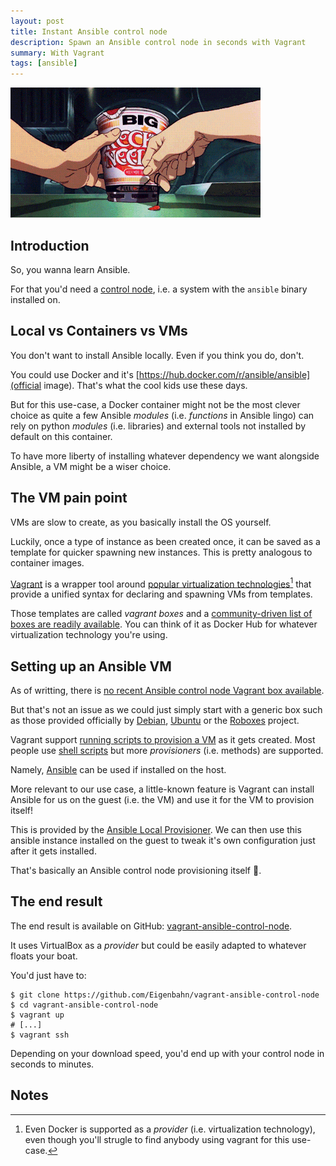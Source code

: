 ```yaml
---
layout: post
title: Instant Ansible control node
description: Spawn an Ansible control node in seconds with Vagrant
summary: With Vagrant
tags: [ansible]
---
```


![instant_noodles](/assets/gif/instant_noodles.gif)


## Introduction

So, you wanna learn Ansible.

For that you'd need a [control node](https://docs.ansible.com/ansible/latest/network/getting_started/basic_concepts.html#control-node), i.e. a system with the `ansible` binary installed on.


## Local vs Containers vs VMs

You don't want to install Ansible locally. Even if you think you do, don't.

You could use Docker and it's [https://hub.docker.com/r/ansible/ansible](official image). That's what the cool kids use these days.

But for this use-case, a Docker container might not be the most clever choice as quite a few Ansible _modules_ (i.e. _functions_ in Ansible lingo) can rely on python _modules_ (i.e. libraries) and external tools not installed by default on this container.

To have more liberty of installing whatever dependency we want alongside Ansible, a VM might be a wiser choice.


## The VM pain point

VMs are slow to create, as you basically install the OS yourself.

Luckily, once a type of instance as been created once, it can be saved as a template for quicker spawning new instances. This is pretty analogous to container images.

[Vagrant](https://www.vagrantup.com/) is a wrapper tool around [popular virtualization technologies](https://www.vagrantup.com/docs/providers)[^1] that provide a unified syntax for declaring and spawning VMs from templates.

Those templates are called _vagrant boxes_ and a [community-driven list of boxes are readily available](https://app.vagrantup.com/boxes/search). You can think of it as Docker Hub for whatever virtualization technology you're using.


## Setting up an Ansible VM

As of writting, there is [no recent Ansible control node Vagrant box available](https://app.vagrantup.com/boxes/search?utf8=%E2%9C%93&sort=downloads&provider=&q=ansible).

But that's not an issue as we could just simply start with a generic box such as those provided officially by [Debian](https://app.vagrantup.com/debian), [Ubuntu](https://app.vagrantup.com/ubuntu) or the [Roboxes](https://roboxes.org/) project.

Vagrant support [running scripts to provision a VM](https://www.vagrantup.com/docs/provisioning) as it gets created. Most people use [shell scripts](https://www.vagrantup.com/docs/provisioning/shell) but more _provisioners_ (i.e. methods) are supported.

Namely, [Ansible](https://www.vagrantup.com/docs/provisioning/ansible) can be used if installed on the host.

More relevant to our use case, a little-known feature is Vagrant can install Ansible for us on the guest (i.e. the VM) and use it for the VM to provision itself!

This is provided by the [Ansible Local Provisioner](https://www.vagrantup.com/docs/provisioning/ansible_local). We can then use this ansible instance installed on the guest to tweak it's own configuration just after it gets installed.

That's basically an Ansible control node provisioning itself 🤯.


## The end result

The end result is available on GitHub: [vagrant-ansible-control-node](https://github.com/Eigenbahn/vagrant-ansible-control-node).

It uses VirtualBox as a _provider_ but could be easily adapted to whatever floats your boat.

You'd just have to:

    $ git clone https://github.com/Eigenbahn/vagrant-ansible-control-node
    $ cd vagrant-ansible-control-node
    $ vagrant up
    # [...]
    $ vagrant ssh

Depending on your download speed, you'd end up with your control node in seconds to minutes.


## Notes

[^1]: Even Docker is supported as a _provider_ (i.e. virtualization technology), even though you'll strugle to find anybody using vagrant for this use-case.
